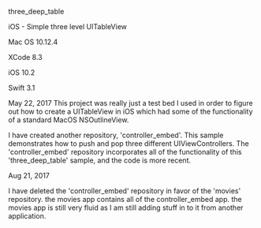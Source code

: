 three_deep_table

iOS - Simple three level UITableView

Mac OS 10.12.4

XCode 8.3

iOS 10.2

Swift 3.1

May 22, 2017
This project was really just a test bed I used in order to figure out how to create a UITableView in iOS which had some of the functionality of a standard MacOS NSOutlineView.

I have created another repository, 'controller_embed'. This sample demonstrates how to push and pop three different UIViewControllers. The 'controller_embed' repository incorporates all of the functionality of this 'three_deep_table' sample, and the code is more recent.

Aug 21, 2017

I have deleted the 'controller_embed' repository in favor of the 'movies' repository. the movies app contains all of the controller_embed app. the movies app is still very fluid as I am still adding stuff in to it from another application.
